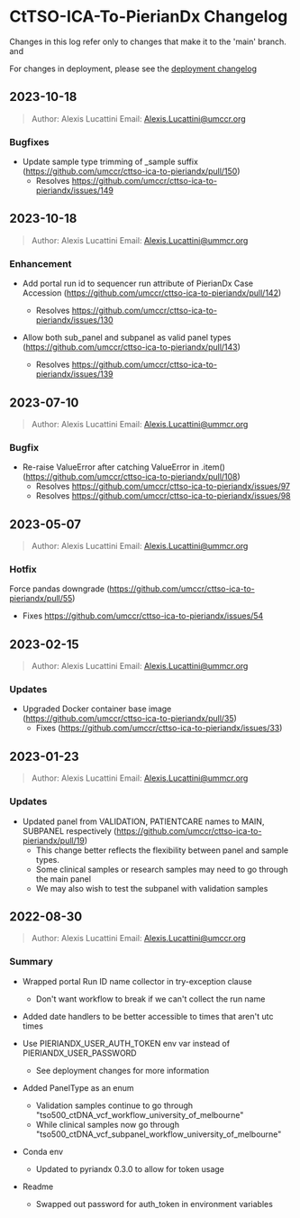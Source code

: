 # CtTSO-ICA-To-PierianDx Changelog

Changes in this log refer only to changes that make it to the 'main' branch. and

For changes in deployment, please see the [deployment changelog](deploy/cttso-ica-to-pieriandx-cdk/Changelog.md) 


## 2023-10-18

> Author: Alexis Lucattini
> Email: [Alexis.Lucattini@umccr.org](mailto:alexis.lucattini@umccr.org)


### Bugfixes

* Update sample type trimming of _sample suffix (https://github.com/umccr/cttso-ica-to-pieriandx/pull/150)
  * Resolves https://github.com/umccr/cttso-ica-to-pieriandx/issues/149

## 2023-10-18

> Author: Alexis Lucattini
> Email: [Alexis.Lucattini@ummcr.org](mailto:alexis.lucattini@umccr.org)

### Enhancement

* Add portal run id to sequencer run attribute of PierianDx Case Accession (https://github.com/umccr/cttso-ica-to-pieriandx/pull/142)
  * Resolves https://github.com/umccr/cttso-ica-to-pieriandx/issues/130

* Allow both sub_panel and subpanel as valid panel types (https://github.com/umccr/cttso-ica-to-pieriandx/pull/143)
  * Resolves https://github.com/umccr/cttso-ica-to-pieriandx/issues/139

## 2023-07-10

> Author: Alexis Lucattini
> Email: [Alexis.Lucattini@ummcr.org](mailto:alexis.lucattini@umccr.org)

### Bugfix

* Re-raise ValueError after catching ValueError in .item() (https://github.com/umccr/cttso-ica-to-pieriandx/pull/108)
  * Resolves https://github.com/umccr/cttso-ica-to-pieriandx/issues/97
  * Resolves https://github.com/umccr/cttso-ica-to-pieriandx/issues/98

## 2023-05-07

> Author: Alexis Lucattini
> Email: [Alexis.Lucattini@ummcr.org](mailto:alexis.lucattini@umccr.org)

### Hotfix

Force pandas downgrade (https://github.com/umccr/cttso-ica-to-pieriandx/pull/55)
 * Fixes https://github.com/umccr/cttso-ica-to-pieriandx/issues/54

## 2023-02-15

> Author: Alexis Lucattini
> Email: [Alexis.Lucattini@ummcr.org](mailto:alexis.lucattini@umccr.org)

### Updates

* Upgraded Docker container base image (https://github.com/umccr/cttso-ica-to-pieriandx/pull/35)
  * Fixes (https://github.com/umccr/cttso-ica-to-pieriandx/issues/33)

## 2023-01-23

> Author: Alexis Lucattini
> Email: [Alexis.Lucattini@ummcr.org](mailto:alexis.lucattini@umccr.org)

### Updates

* Updated panel from VALIDATION, PATIENTCARE names to MAIN, SUBPANEL respectively (https://github.com/umccr/cttso-ica-to-pieriandx/pull/19)
  * This change better reflects the flexibility between panel and sample types.  
  * Some clinical samples or research samples may need to go through the main panel
  * We may also wish to test the subpanel with validation samples
  

## 2022-08-30  

> Author: Alexis Lucattini
> Email: [Alexis.Lucattini@umccr.org](mailto:alexis.lucattini@umccr.org)

### Summary 

* Wrapped portal Run ID name collector in try-exception clause
    * Don't want workflow to break if we can't collect the run name

* Added date handlers to be better accessible to times that aren't utc times  

* Use PIERIANDX_USER_AUTH_TOKEN env var instead of PIERIANDX_USER_PASSWORD
  * See deployment changes for more information

* Added PanelType as an enum
  * Validation samples continue to go through "tso500_ctDNA_vcf_workflow_university_of_melbourne"
  * While clinical samples now go through "tso500_ctDNA_vcf_subpanel_workflow_university_of_melbourne"

* Conda env 
  * Updated to pyriandx 0.3.0 to allow for token usage

* Readme
  * Swapped out password for auth_token in environment variables
